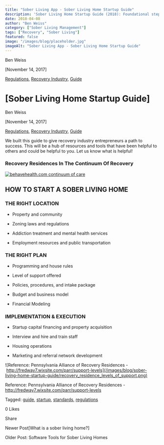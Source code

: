 ```yaml
---
title: "Sober Living App - Sober Living Home Startup Guide"
description: 'Sober Living Home Startup Guide (2018): Foundational steps & basic considerations for opening your first home.'
date: 2018-04-08
author: "Ben Weiss"
category: ["Sober Living Management"]
tags: ["Recovery", "Sober Living"]
featured: false
image: "/images/blog/placeholder.jpg"
imageAlt: "Sober Living App - Sober Living Home Startup Guide"
---
```


Ben Weiss

[November 14, 2017]

[Regulations](/sober-living-app-blog/category/Regulations), [Recovery Industry](/sober-living-app-blog/category/Recovery+Industry), [Guide](/sober-living-app-blog/category/Guide)

#  [Sober Living Home Startup Guide]

Ben Weiss

[November 14, 2017]

[Regulations](/sober-living-app-blog/category/Regulations), [Recovery Industry](/sober-living-app-blog/category/Recovery+Industry), [Guide](/sober-living-app-blog/category/Guide)

We built this guide to give recovery industry entrepreneurs a path to success. This will be a hub of resources and tools that have been helpful to others and could be helpful to you.  Let us know what is helpful!

### **Recovery Residences In The Continuum Of Recovery**

[ ![behavehealth.com continuum of care](/images/blog/sober-living-home-startup-guide/behavehealth.com_continuum_of_care) ](https://behavehealth.com)

 

## **HOW TO START A SOBER LIVING HOME**

###  

### THE RIGHT LOCATION

  * Property and community

  * Zoning laws and regulations

  * Addiction treatment and mental health services

  * Employment resources and public transportation

### THE RIGHT PLAN

  * Programming and house rules

  * Level of support offered

  * Policies, procedures, and intake package

  * Budget and business model

  * Financial Modeling

### IMPLEMENTATION & EXECUTION

  * Startup capital financing and property acquisition 

  * Interview and hire and train staff

  * Housing operations

  * Marketing and referral network development

![Reference: Pennsylvania Alliance of Recovery Residences -&nbsp;http://fredway7.wixsite.com/parr/support-levels](/images/blog/sober-living-home-startup-guide/recovery_residence_levels_of_support.png)

Reference: Pennsylvania Alliance of Recovery Residences - <http://fredway7.wixsite.com/parr/support-levels>

Tagged: [guide](/sober-living-app-blog/tag/guide), [startup](/sober-living-app-blog/tag/Startup), [standards](https://soberlivingapp.com/sober-living-app-blog/tag/standards), [regulations](/sober-living-app-blog/tag/regulations)

0 Likes

Share

Newer Post[What is a sober living home?]

Older Post: Software Tools for Sober Living Homes